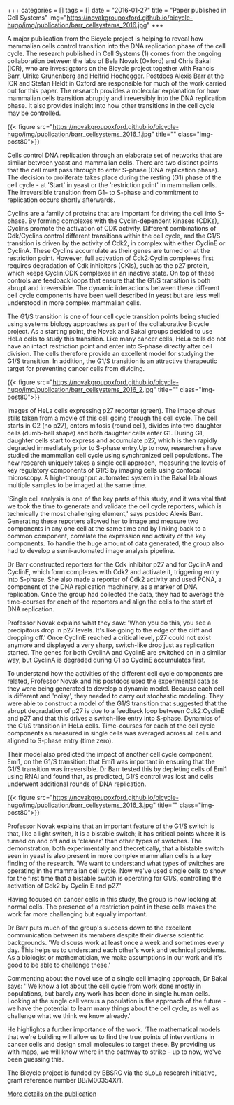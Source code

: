 +++
categories = []
tags = []
date = "2016-01-27"
title = "Paper published in Cell Systems"
img="https://novakgroupoxford.github.io/bicycle-hugo/img/publication/barr_cellsystems_2016.jpg"
+++

A major publication from the Bicycle project is helping to reveal how mammalian cells control transition into the DNA replication phase of the cell cycle. The research published in Cell Systems (1) comes from the ongoing collaboration between the labs of Bela Novak (Oxford) and Chris Bakal (ICR), who are investigators on the Bicycle project together with Francis Barr, Ulrike Grunenberg and Helfrid Hochegger. Postdocs Alexis Barr at the ICR and Stefan Heldt in Oxford are responsible for much of the work carried out for this paper. The research provides a molecular explanation for how mammalian cells transition abruptly and irreversibly into the DNA replication phase. It also provides insight into how other transitions in the cell cycle may be controlled.

{{< figure src="https://novakgroupoxford.github.io/bicycle-hugo/img/publication/barr_cellsystems_2016_1.jpg" title="" class="img-post80">}}

Cells control DNA replication through an elaborate set of networks that are similar between yeast and mammalian cells. There are two distinct points that the cell must pass through to enter S-phase (DNA replication phase). The decision to proliferate takes place during the resting (G1) phase of the cell cycle - at 'Start' in yeast or the 'restriction point' in mammalian cells. The irreversible transition from G1- to S-phase and commitment to replication occurs shortly afterwards.

Cyclins are a family of proteins that are important for driving the cell into S-phase. By forming complexes with the Cyclin-dependent kinases (CDKs), Cyclins promote the activation of CDK activity. Different combinations of Cdk/Cyclins control different transitions within the cell cycle, and the G1/S transition is driven by the activity of Cdk2, in complex with either CyclinE or CyclinA. These Cyclins accumulate as their genes are turned on at the restriction point. However, full activation of Cdk2:Cyclin complexes first requires degradation of Cdk inhibitors (CKIs), such as the p27 protein, which keeps Cyclin:CDK complexes in an inactive state. On top of these controls are feedback loops that ensure that the G1/S transition is both abrupt and irreversible. The dynamic interactions between these different cell cycle components have been well described in yeast but are less well understood in more complex mammalian cells.

The G1/S transition is one of four cell cycle transition points being studied using systems biology approaches as part of the collaborative Bicycle project. As a starting point, the Novak and Bakal groups decided to use HeLa cells to study this transition. Like many cancer cells, HeLa cells do not have an intact restriction point and enter into S-phase directly after cell division. The cells therefore provide an excellent model for studying the G1/S transition. In addition, the G1/S transition is an attractive therapeutic target for preventing cancer cells from dividing.

{{< figure src="https://novakgroupoxford.github.io/bicycle-hugo/img/publication/barr_cellsystems_2016_2.jpg" title="" class="img-post80">}}

Images of HeLa cells expressing p27 reporter (green). The image shows stills taken from a movie of this cell going through the cell cycle. The cell starts in G2 (no p27), enters mitosis (round cell), divides into two daughter cells (dumb-bell shape) and both daughter cells enter G1. During G1, daughter cells start to express and accumulate p27, which is then rapidly degraded immediately prior to S-phase entry.Up to now, researchers have studied the mammalian cell cycle using synchronized cell populations. The new research uniquely takes a single cell approach, measuring the levels of key regulatory components of G1/S by imaging cells using confocal microscopy. A high-throughput automated system in the Bakal lab allows multiple samples to be imaged at the same time.

'Single cell analysis is one of the key parts of this study, and it was vital that we took the time to generate and validate the cell cycle reporters, which is technically the most challenging element,' says postdoc Alexis Barr. Generating these reporters allowed her to image and measure two components in any one cell at the same time and by linking back to a common component, correlate the expression and activity of the key components. To handle the huge amount of data generated, the group also had to develop a semi-automated image analysis pipeline.

Dr Barr constructed reporters for the Cdk inhibitor p27 and for CyclinA and CyclinE, which form complexes with Cdk2 and activate it, triggering entry into S-phase. She also made a reporter of Cdk2 activity and used PCNA, a component of the DNA replication machinery, as a marker of DNA replication. Once the group had collected the data, they had to average the time-courses for each of the reporters and align the cells to the start of DNA replication.

Professor Novak explains what they saw: 'When you do this, you see a precipitous drop in p27 levels. It's like going to the edge of the cliff and dropping off.' Once CyclinE reached a critical level, p27 could not exist anymore and displayed a very sharp, switch-like drop just as replication started. The genes for both CyclinA and CyclinE are switched on in a similar way, but CyclinA is degraded during G1 so CyclinE accumulates first.

To understand how the activities of the different cell cycle components are related, Professor Novak and his postdocs used the experimental data as they were being generated to develop a dynamic model. Because each cell is different and 'noisy', they needed to carry out stochastic modeling. They were able to construct a model of the G1/S transition that suggested that the abrupt degradation of p27 is due to a feedback loop between Cdk2:CyclinE and p27 and that this drives a switch-like entry into S-phase.  Dynamics of the G1/S transition in HeLa cells. Time-courses for each of the cell cycle components as measured in single cells was averaged across all cells and aligned to S-phase entry (time zero).

Their model also predicted the impact of another cell cycle component, Emi1, on the G1/S transition: that Emi1 was important in ensuring that the G1/S transition was irreversible. Dr Barr tested this by depleting cells of Emi1 using RNAi and found that, as predicted, G1/S control was lost and cells underwent additional rounds of DNA replication.

{{< figure src="https://novakgroupoxford.github.io/bicycle-hugo/img/publication/barr_cellsystems_2016_3.jpg" title="" class="img-post80">}}

Professor Novak explains that an important feature of the G1/S switch is that, like a light switch, it is a bistable switch; it has critical points where it is turned on and off and is 'cleaner' than other types of switches. The demonstration, both experimentally and theoretically, that a bistable switch seen in yeast is also present in more complex mammalian cells is a key finding of the research. 'We want to understand what types of switches are operating in the mammalian cell cycle. Now we've used single cells to show for the first time that a bistable switch is operating for G1/S, controlling the activation of Cdk2 by Cyclin E and p27.'

Having focused on cancer cells in this study, the group is now looking at normal cells. The presence of a restriction point in these cells makes the work far more challenging but equally important.

Dr Barr puts much of the group's success down to the excellent communication between its members despite their diverse scientific backgrounds. 'We discuss work at least once a week and sometimes every day. This helps us to understand each other's work and technical problems. As a biologist or mathematician, we make assumptions in our work and it's good to be able to challenge these.'

Commenting about the novel use of a single cell imaging approach, Dr Bakal says: ''We know a lot about the cell cycle from work done mostly in populations, but barely any work has been done in single human cells. Looking at the single cell versus a population is the approach of the future - we have the potential to learn many things about the cell cycle, as well as challenge what we think we know already.'

He highlights a further importance of the work. 'The mathematical models that we're building will allow us to find the true points of interventions in cancer cells and design small molecules to target these. By providing us with maps, we will know where in the pathway to strike – up to now, we've been guessing this.'

The Bicycle project is funded by BBSRC via the sLoLa research initiative, grant reference number BB/M00354X/1.

[More details on the publication](https://novakgroupoxford.github.io/bicycle-hugo/publication/barr_cellsystems_2016/)
